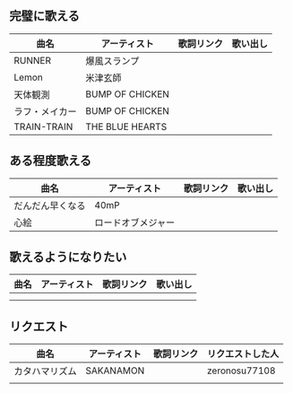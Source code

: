 ## 完璧に歌える

|  曲名  | アーティスト  | 歌詞リンク  |  歌い出し  |
| ---- | ---- | ---- | ---- |
|  RUNNER  |  爆風スランプ  |  |   |
|  Lemon  |  米津玄師  |  |   |
|  天体観測  |  BUMP OF CHICKEN  |  |    |
|  ラフ・メイカー  |  BUMP OF CHICKEN  |  |    |
|  TRAIN-TRAIN  |  THE BLUE HEARTS  |  |    |




## ある程度歌える

|  曲名  | アーティスト | 歌詞リンク  |  歌い出し  |  
| ---- | ---- | ---- | ---- |
|  だんだん早くなる  |  40mP  |   |   |
|  心絵  |  ロードオブメジャー  |   |    |



## 歌えるようになりたい

|  曲名  | アーティスト | 歌詞リンク  |  歌い出し  |  
| ---- | ---- | ---- | ---- |
|    |    |   |    |
|    |    |   |    |
## リクエスト

|  曲名  | アーティスト | 歌詞リンク | リクエストした人 |
| ---- | ---- | ---- | ---- | 
|  カタハマリズム  |  SAKANAMON  |    |  zeronosu77108  |
|    |    |    |    |
